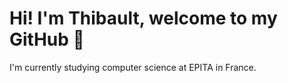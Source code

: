 # Hi! I'm Thibault, welcome to my GitHub :wave:
I'm currently studying computer science at EPITA in France.

